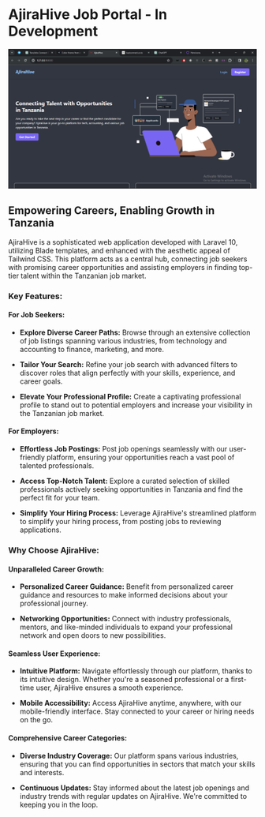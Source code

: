 # AjiraHive Job Portal - In Development

![AjiraHive](./public/Screenshot.png)

## Empowering Careers, Enabling Growth in Tanzania

AjiraHive is a sophisticated web application developed with Laravel 10, utilizing Blade templates, and enhanced with the aesthetic appeal of Tailwind CSS. This platform acts as a central hub, connecting job seekers with promising career opportunities and assisting employers in finding top-tier talent within the Tanzanian job market.

### Key Features:

#### For Job Seekers:

-   **Explore Diverse Career Paths:**
    Browse through an extensive collection of job listings spanning various industries, from technology and accounting to finance, marketing, and more.

-   **Tailor Your Search:**
    Refine your job search with advanced filters to discover roles that align perfectly with your skills, experience, and career goals.

-   **Elevate Your Professional Profile:**
    Create a captivating professional profile to stand out to potential employers and increase your visibility in the Tanzanian job market.

#### For Employers:

-   **Effortless Job Postings:**
    Post job openings seamlessly with our user-friendly platform, ensuring your opportunities reach a vast pool of talented professionals.

-   **Access Top-Notch Talent:**
    Explore a curated selection of skilled professionals actively seeking opportunities in Tanzania and find the perfect fit for your team.

-   **Simplify Your Hiring Process:**
    Leverage AjiraHive's streamlined platform to simplify your hiring process, from posting jobs to reviewing applications.

### Why Choose AjiraHive:

#### Unparalleled Career Growth:

-   **Personalized Career Guidance:**
    Benefit from personalized career guidance and resources to make informed decisions about your professional journey.

-   **Networking Opportunities:**
    Connect with industry professionals, mentors, and like-minded individuals to expand your professional network and open doors to new possibilities.

#### Seamless User Experience:

-   **Intuitive Platform:**
    Navigate effortlessly through our platform, thanks to its intuitive design. Whether you're a seasoned professional or a first-time user, AjiraHive ensures a smooth experience.

-   **Mobile Accessibility:**
    Access AjiraHive anytime, anywhere, with our mobile-friendly interface. Stay connected to your career or hiring needs on the go.

#### Comprehensive Career Categories:

-   **Diverse Industry Coverage:**
    Our platform spans various industries, ensuring that you can find opportunities in sectors that match your skills and interests.

-   **Continuous Updates:**
    Stay informed about the latest job openings and industry trends with regular updates on AjiraHive. We're committed to keeping you in the loop.
